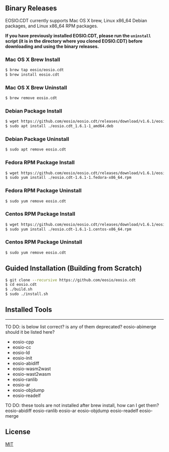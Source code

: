 ## Binary Releases
EOSIO.CDT currently supports Mac OS X brew, Linux x86_64 Debian packages, and Linux x86_64 RPM packages.

**If you have previously installed EOSIO.CDT, please run the `uninstall` script (it is in the directory where you cloned EOSIO.CDT) before downloading and using the binary releases.**

### Mac OS X Brew Install
```sh
$ brew tap eosio/eosio.cdt
$ brew install eosio.cdt
```
### Mac OS X Brew Uninstall
```sh
$ brew remove eosio.cdt
```
### Debian Package Install
```sh
$ wget https://github.com/eosio/eosio.cdt/releases/download/v1.6.1/eosio.cdt_1.6.1-1_amd64.deb
$ sudo apt install ./eosio.cdt_1.6.1-1_amd64.deb
```
### Debian Package Uninstall
```sh
$ sudo apt remove eosio.cdt
```

### Fedora RPM Package Install
```sh
$ wget https://github.com/eosio/eosio.cdt/releases/download/v1.6.1/eosio.cdt-1.6.1-1.fedora-x86_64.rpm
$ sudo yum install ./eosio.cdt-1.6.1-1.fedora-x86_64.rpm
```

### Fedora RPM Package Uninstall
```sh
$ sudo yum remove eosio.cdt
```

### Centos RPM Package Install
```sh
$ wget https://github.com/eosio/eosio.cdt/releases/download/v1.6.1/eosio.cdt-1.6.1-1.centos-x86_64.rpm
$ sudo yum install ./eosio.cdt-1.6.1-1.centos-x86_64.rpm
```

### Centos RPM Package Uninstall
```sh
$ sudo yum remove eosio.cdt
```

## Guided Installation (Building from Scratch)
```sh
$ git clone --recursive https://github.com/eosio/eosio.cdt
$ cd eosio.cdt
$ ./build.sh
$ sudo ./install.sh
```

## Installed Tools
---
TO DO: is below list correct? is any of them deprecated? eosio-abimerge should it be listed here?
* eosio-cpp
* eosio-cc
* eosio-ld
* eosio-init
* eosio-abidiff
* eosio-wasm2wast
* eosio-wast2wasm
* eosio-ranlib
* eosio-ar
* eosio-objdump
* eosio-readelf

TO DO: 
these tools are not installed after brew install, how can I get them?
eosio-abidiff
eosio-ranlib
eosio-ar
eosio-objdump
eosio-readelf
eosio-merge


License
----
[MIT](../LICENCE)
